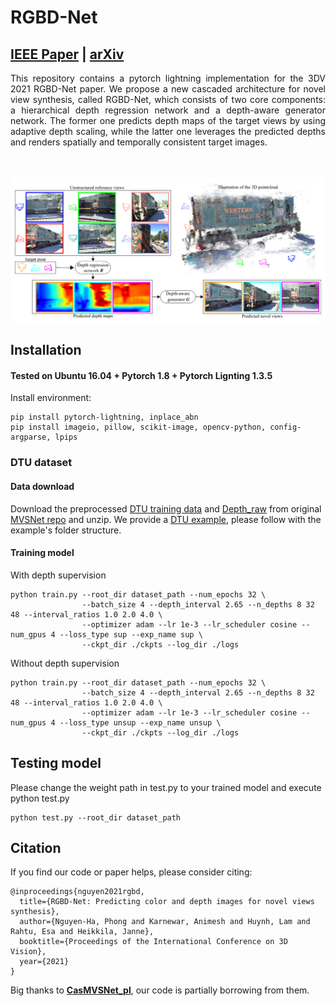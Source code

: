 # RGBD-Net

## [IEEE Paper](https://ieeexplore.ieee.org/stamp/stamp.jsp?arnumber=9665841) |  [arXiv](https://arxiv.org/abs/2103.15595)
<div style="text-align: justify"> This repository contains a pytorch lightning implementation for the 3DV 2021 RGBD-Net paper. We propose a new cascaded architecture for novel view synthesis, called RGBD-Net, which consists of two core components: a hierarchical depth regression network and a depth-aware generator network. The former one predicts depth maps of the target views by using adaptive depth scaling, while the latter one leverages the predicted depths and renders spatially and temporally consistent target images.</div><br><br>

![Pipeline](imgs/teaser.png)

## Installation

#### Tested on Ubuntu 16.04 + Pytorch 1.8 + Pytorch Lignting 1.3.5

Install environment:
```
pip install pytorch-lightning, inplace_abn
pip install imageio, pillow, scikit-image, opencv-python, config-argparse, lpips
```

### DTU dataset

#### Data download

Download the preprocessed [DTU training data](https://drive.google.com/file/d/1eDjh-_bxKKnEuz5h-HXS7EDJn59clx6V/view)
and [Depth_raw](https://virutalbuy-public.oss-cn-hangzhou.aliyuncs.com/share/cascade-stereo/CasMVSNet/dtu_data/dtu_train_hr/Depths_raw.zip) from original [MVSNet repo](https://github.com/YoYo000/MVSNet)
and unzip. We provide a [DTU example](https://1drv.ms/u/s!AjyDwSVHuwr8zhAAXh7x5We9czKj?e=oStQ48), please
follow with the example's folder structure.

#### Training model

With depth supervision
```
python train.py --root_dir dataset_path --num_epochs 32 \
                --batch_size 4 --depth_interval 2.65 --n_depths 8 32 48 --interval_ratios 1.0 2.0 4.0 \
                --optimizer adam --lr 1e-3 --lr_scheduler cosine --num_gpus 4 --loss_type sup --exp_name sup \
                --ckpt_dir ./ckpts --log_dir ./logs
```

Without depth supervision
```
python train.py --root_dir dataset_path --num_epochs 32 \
                --batch_size 4 --depth_interval 2.65 --n_depths 8 32 48 --interval_ratios 1.0 2.0 4.0 \
                --optimizer adam --lr 1e-3 --lr_scheduler cosine --num_gpus 4 --loss_type unsup --exp_name unsup \
                --ckpt_dir ./ckpts --log_dir ./logs
```

## Testing model
Please change the weight path in test.py to your trained model and execute python test.py
```
python test.py --root_dir dataset_path
```

## Citation
If you find our code or paper helps, please consider citing:
```
@inproceedings{nguyen2021rgbd,
  title={RGBD-Net: Predicting color and depth images for novel views synthesis},
  author={Nguyen-Ha, Phong and Karnewar, Animesh and Huynh, Lam and Rahtu, Esa and Heikkila, Janne},
  booktitle={Proceedings of the International Conference on 3D Vision},
  year={2021}
}
```

Big thanks to [**CasMVSNet_pl**](https://github.com/kwea123/CasMVSNet_pl), our code is partially
borrowing from them.




